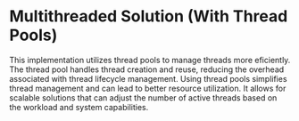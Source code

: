 # Multithreaded Solution (With Thread Pools)
This implementation utilizes thread pools to manage threads more eficiently. The thread
pool handles thread creation and reuse, reducing the overhead associated with thread
lifecycle management.
Using thread pools simplifies thread management and can lead to better resource
utilization. It allows for scalable solutions that can adjust the number of active threads
based on the workload and system capabilities.